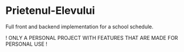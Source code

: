 # Prietenul-Elevului
Full front and backend implementation for a school schedule.

!  ONLY A PERSONAL PROJECT WITH FEATURES THAT ARE MADE FOR PERSONAL USE  !
